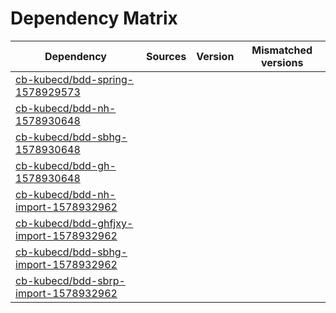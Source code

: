 # Dependency Matrix

Dependency | Sources | Version | Mismatched versions
---------- | ------- | ------- | -------------------
[cb-kubecd/bdd-spring-1578929573](https://github.com/cb-kubecd/bdd-spring-1578929573.git) |  | []() | 
[cb-kubecd/bdd-nh-1578930648](https://github.com/cb-kubecd/bdd-nh-1578930648.git) |  | []() | 
[cb-kubecd/bdd-sbhg-1578930648](https://github.com/cb-kubecd/bdd-sbhg-1578930648.git) |  | []() | 
[cb-kubecd/bdd-gh-1578930648](https://github.com/cb-kubecd/bdd-gh-1578930648.git) |  | []() | 
[cb-kubecd/bdd-nh-import-1578932962](https://github.com/cb-kubecd/bdd-nh-import-1578932962.git) |  | []() | 
[cb-kubecd/bdd-ghfjxy-import-1578932962](https://github.com/cb-kubecd/bdd-ghfjxy-import-1578932962.git) |  | []() | 
[cb-kubecd/bdd-sbhg-import-1578932962](https://github.com/cb-kubecd/bdd-sbhg-import-1578932962.git) |  | []() | 
[cb-kubecd/bdd-sbrp-import-1578932962](https://github.com/cb-kubecd/bdd-sbrp-import-1578932962.git) |  | []() | 
